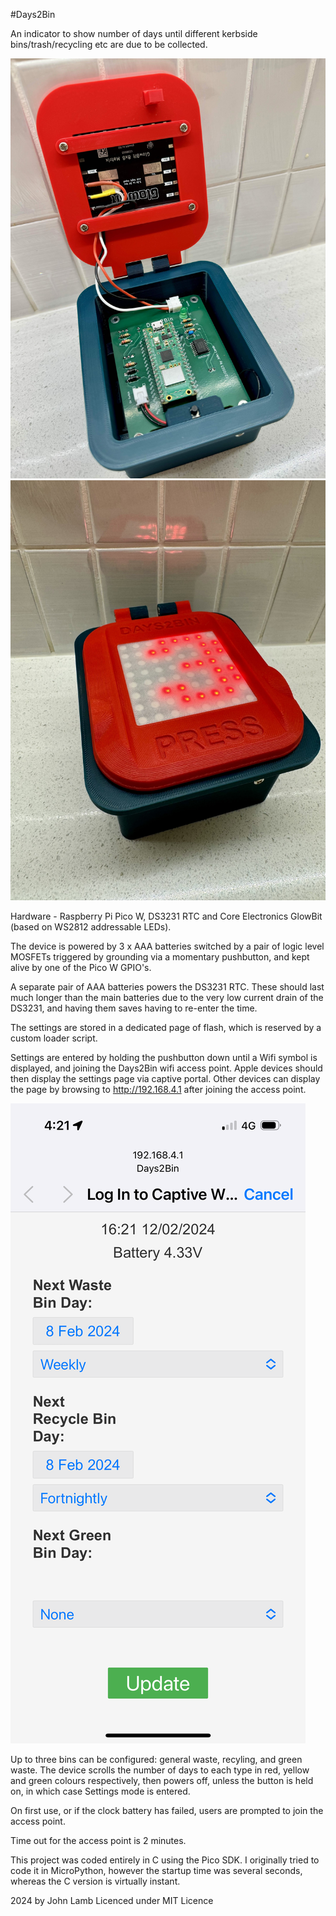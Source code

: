 #Days2Bin

An indicator to show number of days until different kerbside
bins/trash/recycling etc are due to be collected.

![title](images/IMG_8120.jpeg)
![title](images/IMG_8122.jpeg)

Hardware - Raspberry Pi Pico W, DS3231 RTC and
Core Electronics GlowBit (based on WS2812 addressable LEDs).
 
The device is powered by 3 x AAA batteries switched by a pair of logic level MOSFETs
triggered by grounding via a momentary pushbutton, and kept alive
by one of the Pico W GPIO's.

A separate pair of AAA batteries powers the DS3231 RTC. These should last much longer than the main batteries due to the very low current drain of the DS3231, and having them saves having to re-enter the time.

The settings are stored in a dedicated page of flash, which is reserved by a custom loader script.

Settings are entered by holding the pushbutton down until a Wifi symbol is displayed, and joining the Days2Bin wifi access point. Apple devices should then display the settings page via captive portal. Other devices can display the page by browsing to http://192.168.4.1 after joining the access point.

![title](images/IMG_8123.PNG)

Up to three bins can be configured: general waste, recyling, and green waste. The device scrolls the number of days to each type in red, yellow and green colours respectively, then powers off, unless the button is held on, in which case Settings mode is entered.

On first use, or if the clock battery has failed, users are prompted to join the access point.

Time out for the access point is 2 minutes.

This project was coded entirely in C using the Pico SDK. I originally tried to code it in MicroPython, however the startup time was several seconds, whereas the C version is virtually instant.



2024 by John Lamb
Licenced under MIT Licence